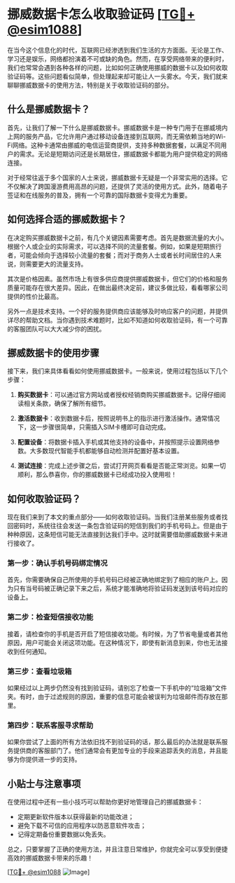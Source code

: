 # 挪威数据卡怎么收取验证码 [[TG💪+ @esim1088](https://t.me/s/esim1088)]

在当今这个信息化的时代，互联网已经渗透到我们生活的方方面面。无论是工作、学习还是娱乐，网络都扮演着不可或缺的角色。然而，在享受网络带来的便利时，我们也常常会遇到各种各样的问题，比如如何正确使用挪威的数据卡以及如何收取验证码等。这些问题看似简单，但处理起来却可能让人一头雾水。今天，我们就来聊聊挪威数据卡的使用方法，特别是关于收取验证码的部分。

## 什么是挪威数据卡？

首先，让我们了解一下什么是挪威数据卡。挪威数据卡是一种专门用于在挪威境内上网的服务产品，它允许用户通过移动设备连接到互联网，而无需依赖当地的Wi-Fi网络。这种卡通常由挪威的电信运营商提供，支持多种数据套餐，以满足不同用户的需求。无论是短期访问还是长期居住，挪威数据卡都能为用户提供稳定的网络连接。

对于经常往返于多个国家的人士来说，挪威数据卡无疑是一个非常实用的选择。它不仅解决了跨国漫游费用高昂的问题，还提供了灵活的使用方式。此外，随着电子签证和在线服务的普及，拥有一个可靠的国际数据卡变得尤为重要。

## 如何选择合适的挪威数据卡？

在决定购买挪威数据卡之前，有几个关键因素需要考虑。首先是数据流量的大小。根据个人或企业的实际需求，可以选择不同的流量套餐。例如，如果是短期旅行者，可能会倾向于选择较小流量的套餐；而对于商务人士或者长时间居住的人来说，则需要更大的流量支持。

其次是价格因素。虽然市场上有很多供应商提供挪威数据卡，但它们的价格和服务质量可能存在很大差异。因此，在做出最终决定前，建议多做比较，看看哪家公司提供的性价比最高。

另外一点是技术支持。一个好的服务提供商应该能够及时响应客户的问题，并提供详尽的帮助文档。当你遇到技术难题时，比如不知道如何收取验证码，有一个可靠的客服团队可以大大减少你的困扰。

## 挪威数据卡的使用步骤

接下来，我们来具体看看如何使用挪威数据卡。一般来说，使用过程包括以下几个步骤：

1. **购买数据卡**：可以通过官方网站或者授权经销商购买挪威数据卡。记得仔细阅读相关条款，确保了解所有细节。
   
2. **激活数据卡**：收到数据卡后，按照说明书上的指示进行激活操作。通常情况下，这一步骤很简单，只需插入SIM卡槽即可自动完成。

3. **配置设备**：将数据卡插入手机或其他支持的设备中，并按照提示设置网络参数。大多数现代智能手机都能够自动检测并配置好基本设置。

4. **测试连接**：完成上述步骤之后，尝试打开网页看看是否能正常浏览。如果一切顺利，那么恭喜你，你的挪威数据卡已经成功投入使用啦！

## 如何收取验证码？

现在我们来到了本文的重点部分——如何收取验证码。当我们注册某些服务或者找回密码时，系统往往会发送一条包含验证码的短信到我们的手机号码上。但是由于种种原因，这条短信可能无法直接到达我们手中。这时就需要借助挪威数据卡来进行接收了。

### 第一步：确认手机号码绑定情况

首先，你需要确保自己所使用的手机号码已经被正确地绑定到了相应的账户上。因为只有当号码被正确记录下来之后，系统才能准确地将验证码发送到该号码对应的设备上。

### 第二步：检查短信接收功能

接着，请检查你的手机是否开启了短信接收功能。有时候，为了节省电量或者其他原因，用户可能会关闭这项功能。在这种情况下，即使有新消息到来，你也无法接收到任何通知。

### 第三步：查看垃圾箱

如果经过以上两步仍然没有找到验证码，请别忘了检查一下手机中的“垃圾箱”文件夹。有时，由于过滤规则的原因，重要的信息可能会被误判为垃圾邮件而存放在那里。

### 第四步：联系客服寻求帮助

如果你尝试了上面的所有方法依旧找不到验证码的话，那么最后的办法就是联系服务提供商的客服部门了。他们通常会有更加专业的手段来追踪丢失的消息，并且能够为你提供进一步的支持。

## 小贴士与注意事项

在使用过程中还有一些小技巧可以帮助你更好地管理自己的挪威数据卡：

- 定期更新软件版本以获得最新的功能改进；
- 避免下载不可信的应用程序以防恶意软件攻击；
- 记得定期备份重要数据以免丢失。

总之，只要掌握了正确的使用方法，并且注意日常维护，你就完全可以享受到便捷高效的挪威数据卡带来的乐趣！

[[TG💪+ @esim1088](https://t.me/s/esim1088) ![Image](https://i.postimg.cc/4NQfJmqS/Snipaste-2025-05-13-00-14-12.png)]